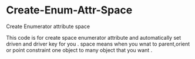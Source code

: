 # Create-Enum-Attr-Space
Create Enumerator attribute space

This code is for create space enumerator attribute and automatically set driven and driver key for you . 
space means when you wnat to parent,orient or point constraint one object to many object that you want . 


